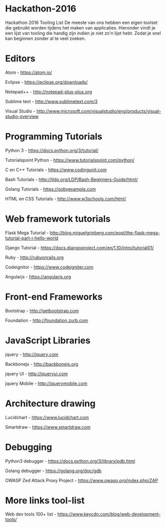 # Hackathon-2016
Hackathon 2016 Tooling List
De meeste van ons hebben een eigen toolset die gebruikt worden tijdens het maken van applicaties. Hieronder vindt
je een lijst van tooling die handig zijn indien je niet zo'n lijst hebt. Zodat je snel kan beginnen zonder al te
veel zoeken.

# Editors
Atom                            - https://atom.io/

Eclipse                         - https://eclipse.org/downloads/

Notepad++                       - http://notepad-plus-plus.org

Sublime text                    - http://www.sublimetext.com/3

Visual Studio                   - http://www.microsoft.com/visualstudio/eng/products/visual-studio-overview

# Programming Tutorials
Python 3                        - https://docs.python.org/3/tutorial/

Tutorialspoint Python           - https://www.tutorialspoint.com/python/

C en C++ Tutorials              - https://www.codingunit.com

Bash Tutorials                  - http://tldp.org/LDP/Bash-Beginners-Guide/html/

Golang Tutorials                - https://gobyexample.com

HTML en CSS Tutorials           -  http://www.w3schools.com/html/

# Web framework tutorials
Flask Mega Tutorial             - http://blog.miguelgrinberg.com/post/the-flask-mega-tutorial-part-i-hello-world

Django Tutorial                 - https://docs.djangoproject.com/en/1.10/intro/tutorial01/  

Ruby                            - http://rubyonrails.org

Codeignitor                     - https://www.codeigniter.com

Angularjs                       - https://angularjs.org

# Front-end Frameworks
Bootstrap                       - http://getbootstrap.com

Foundation                      - http://foundation.zurb.com

# JavaScript Libraries
jquery                          - http://jquery.com

Backbonejs                      - http://backbonejs.org

jquery UI                       - http://jqueryui.com

jquery Mobile                   - http://jquerymobile.com

#  Architecture  drawing
Lucidchart                      - https://www.lucidchart.com

Smartdraw                       - https://www.smartdraw.com

#  Debugging
Python3  debugger               -  https://docs.python.org/3/library/pdb.html

Golang  debugger                -  https://golang.org/doc/gdb

OWASP Zed Attack Proxy Project  -  https://www.owasp.org/index.php/ZAP


#  More links tool-list
Web dev tools 100+ list          - https://www.keycdn.com/blog/web-development-tools/
